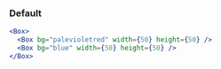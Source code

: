 ### Default

```jsx
<Box>
  <Box bg="palevioletred" width={50} height={50} />
  <Box bg="blue" width={50} height={50} />
</Box>
```